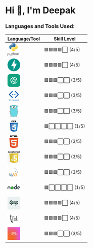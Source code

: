 # Hi 👋, I'm Deepak

### Languages and Tools Used:

| Language/Tool              | Skill Level                  |
|----------------------------|------------------------------|
| <img src="python.jfif" width="40" height="40">      | 🟩🟩🟩🟩⬜ (4/5)               |
| <img src="FastAPI.png" width="40" height="40">     | 🟩🟩🟩🟩⬜ (4/5)               |
| <img src="chatgpt-icon.png" width="40" height="40"> | 🟩🟩🟩⬜⬜ (3/5)               |
| <img src="botFramework.png" width="40" height="40"> | 🟩🟩🟩⬜⬜ (3/5)          |
| <img src="Go.png" width="40" height="40">           | 🟩🟩🟩⬜⬜ (3/5)               |
| <img src="css3.png" width="40" height="40">           | 🟩⬜⬜⬜⬜ (1/5)               |
| <img src="html.png" width="40" height="40">          | 🟩🟩🟩⬜⬜ (3/5)               |
| <img src="javascript.png" width="40" height="40"> | 🟩🟩🟩⬜⬜ (3/5)             |
| <img src="mysql.png" width="40" height="40">         | 🟩🟩🟩⬜⬜ (3/5)               |
| <img src="nodejs.png" width="40" height="40">      | 🟩⬜⬜⬜⬜ (1/5)               |
| <img src="django.png" width="40" height="40">       | 🟩🟩🟩🟩⬜ (4/5)               |
| <img src="flask.png" width="40" height="40">         | 🟩🟩🟩🟩⬜ (4/5)               |
| <img src="aws.jpeg" width="40" height="40">            | 🟩🟩🟩⬜⬜ (3/5)               |
